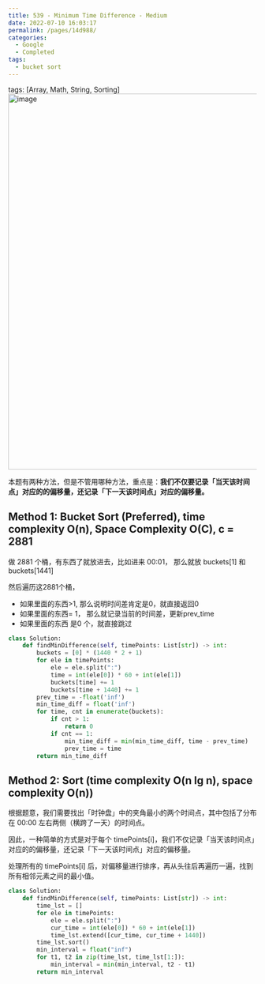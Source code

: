 ```yaml
---
title: 539 - Minimum Time Difference - Medium
date: 2022-07-10 16:03:17
permalink: /pages/14d988/
categories:
  - Google
  - Completed
tags:
  - bucket sort
---
```

tags: [Array, Math, String, Sorting]
<img width="761" alt="image" src="https://user-images.githubusercontent.com/41789327/179427878-6556e725-fe45-4f2a-8ee3-59e7c189af47.png">

本题有两种方法，但是不管用哪种方法，重点是：**我们不仅要记录「当天该时间点」对应的的偏移量，还记录「下一天该时间点」对应的偏移量。**

## Method 1: Bucket Sort (Preferred), time complexity O(n), Space Complexity O(C), c = 2881
做 2881 个桶，有东西了就放进去，比如进来 00:01， 那么就放 buckets[1] 和 buckets[1441]

然后遍历这2881个桶，
- 如果里面的东西>1, 那么说明时间差肯定是0，就直接返回0
- 如果里面的东西= 1， 那么就记录当前的时间差，更新prev_time
- 如果里面的东西 是0 个，就直接跳过

```python
class Solution:
	def findMinDifference(self, timePoints: List[str]) -> int:
		buckets = [0] * (1440 * 2 + 1)
		for ele in timePoints:
			ele = ele.split(":")
			time = int(ele[0]) * 60 + int(ele[1])
			buckets[time] += 1
			buckets[time + 1440] += 1
		prev_time = -float('inf')
		min_time_diff = float('inf')
		for time, cnt in enumerate(buckets):
			if cnt > 1:
				return 0
			if cnt == 1:
				min_time_diff = min(min_time_diff, time - prev_time)
				prev_time = time
		return min_time_diff
```

## Method 2: Sort (time complexity O(n lg n), space complexity O(n))
根据题意，我们需要找出「时钟盘」中的夹角最小的两个时间点，其中包括了分布在 00:00 左右两侧（横跨了一天）的时间点。

因此，一种简单的方式是对于每个 timePoints[i]，我们不仅记录「当天该时间点」对应的的偏移量，还记录「下一天该时间点」对应的偏移量。

处理所有的 timePoints[i] 后，对偏移量进行排序，再从头往后再遍历一遍，找到所有相邻元素之间的最小值。
```python
class Solution:
    def findMinDifference(self, timePoints: List[str]) -> int:
        time_lst = []
        for ele in timePoints:
            ele = ele.split(":")
            cur_time = int(ele[0]) * 60 + int(ele[1])
            time_lst.extend([cur_time, cur_time + 1440])
        time_lst.sort()
        min_interval = float("inf")
        for t1, t2 in zip(time_lst, time_lst[1:]):
            min_interval = min(min_interval, t2 - t1)
        return min_interval
```
